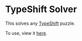 # TypeShift Solver

This solves any [TypeShift](http://playtypeshift.com) puzzle.

To use, view it [here](https://github.com/Recognition101/typeshift-solver).